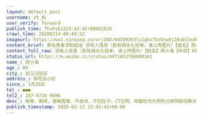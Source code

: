 ```yaml
---
layout: default_post
username: zh_峲
user_verify: forward
publish_time: ThuFeb1323:42:42+08002020
crawl_time: 20200214-00:49:52
imageurl: https://wx1.sinaimg.cn/orj360/6d399263ly1gbv7bz5nw8j20u013x40y.jpg,https://wx2.sinaimg.cn/orj360/6d399263ly1gbv7c5byjhj20de0nsdi9.jpg,https://wx2.sinaimg.cn/orj360/6d399263ly1gbv7c503upj20u0140tb3.jpg
content_brief: 肺炎患者求助超话 求助人信息（若有相关化验单，请上传图片）【姓名】周小海【年龄】89【所在城市】武汉汉阳区【所在小区、社区】桃花岛小区【患病时间】1月20日【联系方式】●●●【其他紧急联系人】187-0716-9696【病情描述】 咳嗽，胸疼，吞咽困难，不发烧，不拉肚子，CT已照，核 ...全文
content_full_raw: 求助人信息（若有相关化验单，请上传图片）【姓名】周小海【年龄】89【所在城市】武汉汉阳区【所在小区、社区】桃花岛小区【患病时间】1月20日【联系方式】●●●【其他紧急联系人】187-0716-9696【病情描述】咳嗽，胸疼，吞咽困难，不发烧，不拉肚子，CT已照，核酸检测为阴性已排除新冠肺炎，现在的炎症有点严重，吃药已不管用，年纪大了现在越拖越严重，现在医院不收，社区卫生服务中心不给打针，请帮忙安排个可以打消炎针的地方
status_url: https://m.weibo.cn/status/4471652769800161
name_: 周小海
age_: 89
city_: 武汉汉阳区
address_: 桃花岛小区
since_: 1月20日
tel_: ●●●
tel2_: 187-0716-9696
desc_: 咳嗽，胸疼，吞咽困难，不发烧，不拉肚子，CT已照，核酸检测为阴性已排除新冠肺炎，现在的炎症有点严重，吃药已不管用，年纪大了现在越拖越严重，现在医院不收，社区卫生服务中心不给打针，请帮忙安排个可以打消炎针的地方
publish_timestamp: 2020-02-13 23:42:42+08:00
---
```

